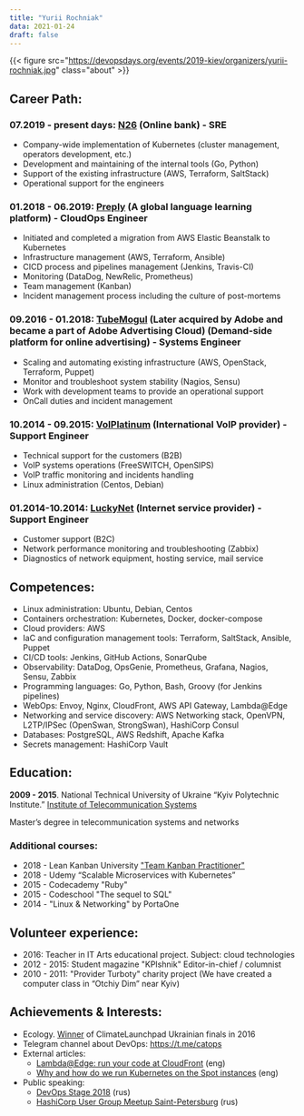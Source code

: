```yaml
---
title: "Yurii Rochniak"
data: 2021-01-24
draft: false
---
```


{{< figure src="https://devopsdays.org/events/2019-kiev/organizers/yurii-rochniak.jpg" class="about" >}}

## Career Path:

### 07.2019 - present days: [N26](https://n26.com) (Online bank) - SRE

- Company-wide implementation of Kubernetes (cluster management, operators development, etc.)
- Development and maintaining of the internal tools (Go, Python)
- Support of the existing infrastructure (AWS, Terraform, SaltStack)
- Operational support for the engineers

### 01.2018 - 06.2019: [Preply](https://preply.com) (A global language learning platform) - CloudOps Engineer
- Initiated and completed a migration from AWS Elastic Beanstalk to Kubernetes 
- Infrastructure management (AWS, Terraform, Ansible)
- CICD process and pipelines management (Jenkins, Travis-CI)
- Monitoring (DataDog, NewRelic, Prometheus)
- Team management (Kanban)
- Incident management process including the culture of post-mortems

### 09.2016 - 01.2018: [TubeMogul](https://advertising.adobe.com/) (Later acquired by Adobe and became a part of Adobe Advertising Cloud) (Demand-side platform for online advertising) - Systems Engineer
- Scaling and automating existing infrastructure (AWS, OpenStack, Terraform, Puppet)
- Monitor and troubleshoot system stability (Nagios, Sensu)
- Work with development teams to provide an operational support
- OnCall duties and incident management

### 10.2014 - 09.2015: [VoIPlatinum](https://portal.voiplatinum.com/) (International VoIP provider) - Support Engineer
- Technical support for the customers (B2B)
- VoIP systems operations (FreeSWITCH, OpenSIPS)
- VoIP traffic monitoring and incidents handling
- Linux administration (Centos, Debian)

### 01.2014-10.2014: [LuckyNet](https://www.lucky.net/en.html) (Internet service provider) - Support Engineer
- Customer support (B2C)
- Network performance monitoring and troubleshooting (Zabbix)
- Diagnostics of network equipment, hosting service, mail service

## Competences:
- Linux administration: Ubuntu, Debian, Centos
- Containers orchestration: Kubernetes, Docker, docker-compose
- Cloud providers: AWS
- IaC and configuration management tools: Terraform, SaltStack, Ansible, Puppet
- CI/CD tools: Jenkins, GitHub Actions, SonarQube
- Observability: DataDog, OpsGenie, Prometheus, Grafana, Nagios, Sensu, Zabbix
- Programming languages: Go, Python, Bash, Groovy (for Jenkins pipelines)
- WebOps: Envoy, Nginx, CloudFront, AWS API Gateway, Lambda@Edge
- Networking and service discovery: AWS Networking stack, OpenVPN, L2TP/IPSec (OpenSwan, StrongSwan), HashiCorp Consul
- Databases: PostgreSQL, AWS Redshift, Apache Kafka
- Secrets management: HashiCorp Vault

## Education:
**2009 - 2015**. National Technical University of Ukraine “Kyiv Polytechnic Institute.” [Institute of Telecommunication Systems](https://kpi.ua/en/its)

Master’s degree in telecommunication systems and networks

### Additional courses:
- 2018 - Lean Kanban University ["Team Kanban Practitioner"](https://edu.kanban.university/users/yurii-rochniak)
- 2018 - Udemy “Scalable Microservices with Kubernetes”
- 2015 - Codecademy "Ruby"
- 2015 - Codeschool "The sequel to SQL"
- 2014 - "Linux & Networking" by PortaOne

## Volunteer experience:
- 2016: Teacher in IT Arts educational project. Subject: cloud technologies
- 2012 - 2015: Student magazine "KPIshnik" Editor-in-chief / columnist
- 2010 - 2011: "Provider Turboty" charity project (We have created a computer class in “Otchiy Dim” near Kyiv)

## Achievements & Interests:
- Ecology. [Winner](https://climatelaunchpad.org/finalists/zamza/) of ClimateLaunchpad Ukrainian finals in 2016
- Telegram channel about DevOps: https://t.me/catops
- External articles: 
    - [Lambda@Edge: run your code at CloudFront](https://bit.ly/2LiRjOJ) (eng)
    - [Why and how do we run Kubernetes on the Spot instances](https://bit.ly/2zYnCxF) (eng)
- Public speaking:
    - [DevOps Stage 2018](https://bit.ly/2EzLMCR) (rus)
    - [HashiCorp User Group Meetup Saint-Petersburg](https://youtu.be/sUl4s6IV6wc) (rus)

